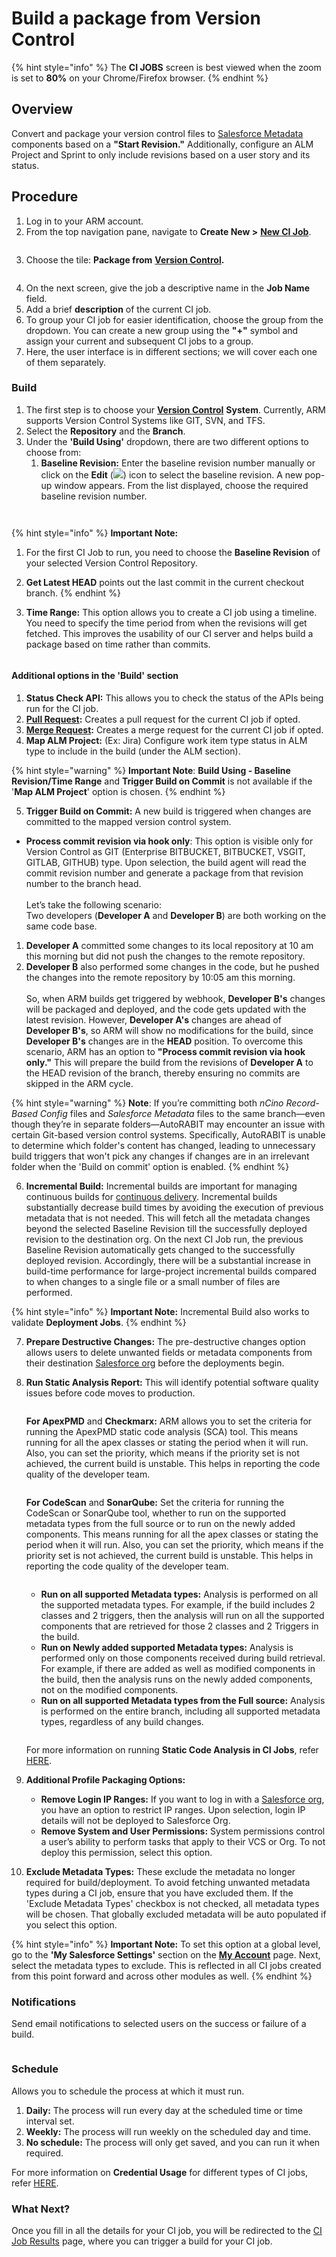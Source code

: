 # Build a package from Version Control

{% hint style="info" %}
The **CI JOBS** screen is best viewed when the zoom is set to **80%** on your Chrome/Firefox browser.
{% endhint %}

## Overview <a href="#overview" id="overview"></a>

Convert and package your version control files to [Salesforce Metadata](https://www.autorabit.com/blog/how-salesforce-metadata-affects-compliance/) components based on a **"Start Revision."** Additionally, configure an ALM Project and Sprint to only include revisions based on a user story and its status.

## Procedure <a href="#procedure" id="procedure"></a>

1. Log in to your ARM account.
2. From the top navigation pane, navigate to **Create New >** [**New CI Job**](../ci-job-history.md).

<figure><img src="../../../../../.gitbook/assets/image (1229).png" alt=""><figcaption></figcaption></figure>

3. Choose the tile: **Package from** [**Version Control**](https://www.autorabit.com/blog/do-i-really-need-salesforce-version-control/)**.**

<figure><img src="../../../../../.gitbook/assets/image (1230).png" alt=""><figcaption></figcaption></figure>

4. On the next screen, give the job a descriptive name in the **Job Name** field.
5. Add a brief **description** of the current CI job.
6. To group your CI job for easier identification, choose the group from the dropdown. You can create a new group using the **"+"** symbol and assign your current and subsequent CI jobs to a group.
7. Here, the user interface is in different sections; we will cover each one of them separately.

### Build <a href="#build" id="build"></a>

1. The first step is to choose your [**Version Control**](https://www.autorabit.com/blog/7-tips-for-salesforce-version-control-integration/) **System**. Currently, ARM supports Version Control Systems like GIT, SVN, and TFS.
2. Select the **Repository** and the **Branch**.
3. Under the **'Build Using'** dropdown, there are two different options to choose from:
   1. **Baseline Revision:** Enter the baseline revision number manually or click on the **Edit** (![](<../../../../../.gitbook/assets/image (90) (1).png>)) icon to select the baseline revision. A new pop-up window appears. From the list displayed, choose the required baseline revision number.

<figure><img src="../../../../../.gitbook/assets/image (1231).png" alt=""><figcaption></figcaption></figure>

<figure><img src="../../../../../.gitbook/assets/image (1233).png" alt=""><figcaption></figcaption></figure>

{% hint style="info" %}
**Important Note:**

1. For the first CI Job to run, you need to choose the **Baseline Revision** of your selected Version Control Repository.
2. **Get Latest HEAD** points out the last commit in the current checkout branch.
{% endhint %}

2. **Time Range:** This option allows you to create a CI job using a timeline. You need to specify the time period from when the revisions will get fetched. This improves the usability of our CI server and helps build a package based on time rather than commits.

<figure><img src="../../../../../.gitbook/assets/image (1234).png" alt=""><figcaption></figcaption></figure>

#### **Additional options in the 'Build' section**

1. **Status Check API:** This allows you to check the status of the APIs being run for the CI job.
2. [**Pull Request**](../../version-control/external-pull-request/)**:** Creates a pull request for the current CI job if opted.
3. [**Merge Request**](../../version-control/ez-merge/merge-requests.md)**:** Creates a merge request for the current CI job if opted.
4. **Map ALM Project:** (Ex: Jira) Configure work item type status in ALM type to include in the build (under the ALM section).&#x20;

{% hint style="warning" %}
**Important Note**: **Build Using - Baseline Revision/Time Range** and **Trigger Build on Commit** is not available if the '**Map ALM Project**' option is chosen.
{% endhint %}

5. **Trigger Build on Commit:** A new build is triggered when changes are committed to the mapped version control system.

* **Process commit revision via hook only**: This option is visible only for Version Control as GIT (Enterprise BITBUCKET, BITBUCKET, VSGIT, GITLAB, GITHUB) type. Upon selection, the build agent will read the commit revision number and generate a package from that revision number to the branch head.\
  \
  Let’s take the following scenario:\
  Two developers (**Developer A** and **Developer B**) are both working on the same code base.

1. **Developer A** committed some changes to its local repository at 10 am this morning but did not push the changes to the remote repository.
2. **Developer B** also performed some changes in the code, but he pushed the changes into the remote repository by 10:05 am this morning.\
   \
   So, when ARM builds get triggered by webhook, **Developer B's** changes will be packaged and deployed, and the code gets updated with the latest revision. However, **Developer A's** changes are ahead of **Developer B's**, so ARM will show no modifications for the build, since **Developer B's** changes are in the **HEAD** position. To overcome this scenario, ARM has an option to **"Process commit revision via hook only."** This will prepare the build from the revisions of **Developer A** to the HEAD revision of the branch, thereby ensuring no commits are skipped in the ARM cycle.

{% hint style="warning" %}
**Note**: If you’re committing both _nCino Record-Based Config_ files and _Salesforce Metadata_ files to the same branch—even though they’re in separate folders—AutoRABIT may encounter an issue with certain Git-based version control systems. Specifically, AutoRABIT is unable to determine which folder's content has changed, leading to unnecessary build triggers that won't pick any changes if changes are in an irrelevant folder when the 'Build on commit' option is enabled.&#x20;
{% endhint %}

6. **Incremental Build:** Incremental builds are important for managing continuous builds for [continuous delivery](https://www.autorabit.com/blog/what-you-need-to-know-about-salesforce-continuous-delivery/). Incremental builds substantially decrease build times by avoiding the execution of previous metadata that is not needed. This will fetch all the metadata changes beyond the selected Baseline Revision till the successfully deployed revision to the destination org. On the next CI Job run, the previous Baseline Revision automatically gets changed to the successfully deployed revision. Accordingly, there will be a substantial increase in build-time performance for large-project incremental builds compared to when changes to a single file or a small number of files are performed.

{% hint style="info" %}
**Important Note:** Incremental Build also works to validate **Deployment Jobs**.
{% endhint %}

7. **Prepare Destructive Changes:** The pre-destructive changes option allows users to delete unwanted fields or metadata components from their destination [Salesforce org](../../../registration/salesforce-org/salesforce-org-management.md) before the deployments begin.
8.  **Run Static Analysis Report:** This will identify potential software quality issues before code moves to production.

    <figure><img src="../../../../../.gitbook/assets/image (1228).png" alt=""><figcaption></figcaption></figure>

    **For ApexPMD** and **Checkmarx:** ARM allows you to set the criteria for running the ApexPMD static code analysis (SCA) tool. This means running for all the apex classes or stating the period when it will run. Also, you can set the priority, which means if the priority set is not achieved, the current build is unstable. This helps in reporting the code quality of the developer team.

    <figure><img src="../../../../../.gitbook/assets/image (1227).png" alt=""><figcaption></figcaption></figure>

    **For CodeScan** and **SonarQube:** Set the criteria for running the CodeScan or SonarQube tool, whether to run on the supported metadata types from the full source or to run on the newly added components. This means running for all the apex classes or stating the period when it will run. Also, you can set the priority, which means if the priority set is not achieved, the current build is unstable. This helps in reporting the code quality of the developer team.

    <figure><img src="../../../../../.gitbook/assets/image (1226).png" alt=""><figcaption></figcaption></figure>

    * **Run on all supported Metadata types:** Analysis is performed on all the supported metadata types. For example, if the build includes 2 classes and 2 triggers, then the analysis will run on all the supported components that are retrieved for those 2 classes and 2 Triggers in the build.
    * **Run on Newly added supported Metadata types:** Analysis is performed only on those components received during build retrieval. For example, if there are added as well as modified components in the build, then the analysis runs on the newly added components, not on the modified components.
    * **Run on all supported Metadata types from the Full source:** Analysis is performed on the entire branch, including all supported metadata types, regardless of any build changes.

    <figure><img src="../../../../../.gitbook/assets/image (1225).png" alt=""><figcaption></figcaption></figure>

    For more information on running **Static Code Analysis in CI Jobs**, refer [HERE](../../../arm-administration/registration/static-code-analysis-in-ci-cd.md).
9. **Additional Profile Packaging Options:**
   * **Remove Login IP Ranges:** If you want to log in with a [Salesforce org](../../../arm-administration/registration/salesforce-org/), you have an option to restrict IP ranges. Upon selection, login IP details will not be deployed to Salesforce Org.
   * **Remove System and User Permissions:** System permissions control a user’s ability to perform tasks that apply to their VCS or Org. To not deploy this permission, select this option.
10. **Exclude Metadata Types:** These exclude the metadata no longer required for build/deployment. To avoid fetching unwanted metadata types during a CI job, ensure that you have excluded them. If the 'Exclude Metadata Types' checkbox is not checked, all metadata types will be chosen. That globally excluded metadata will be auto populated if you select this option.

{% hint style="info" %}
**Important Note:** To set this option at a global level, go to the **'My Salesforce Settings'** section on the [**My Account**](../../../arm-administration/user-management/manage-users-account-settings.md) page. Next, select the metadata types to exclude. This is reflected in all CI jobs created from this point forward and across other modules as well.
{% endhint %}

### Notifications <a href="#notifications" id="notifications"></a>

Send email notifications to selected users on the success or failure of a build.

<figure><img src="../../../../../.gitbook/assets/image (1224).png" alt=""><figcaption></figcaption></figure>

### Schedule <a href="#schedule" id="schedule"></a>

Allows you to schedule the process at which it must run.

1. **Daily:** The process will run every day at the scheduled time or time interval set.
2. **Weekly:** The process will run weekly on the scheduled day and time.&#x20;
3. **No schedule:** The process will only get saved, and you can run it when required.

For more information on **Credential Usage** for different types of CI jobs, refer [HERE](../../../../../fundamentals/faq/arm-faqs/ci-jobs.md).

### What Next? <a href="#what-next" id="what-next"></a>

Once you fill in all the details for your CI job, you will be redirected to the [CI Job Results](../ci-job-history.md) page, where you can trigger a build for your CI job.
